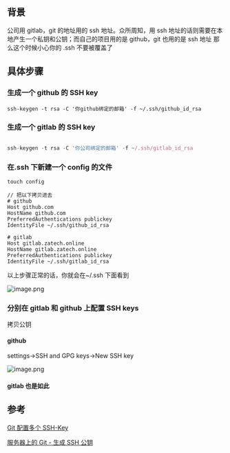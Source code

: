 ## 背景

公司用 gitlab，git 的地址用的 ssh 地址。众所周知，用 ssh 地址的话则需要在本地产生一个私钥和公钥；而自己的项目用的是 github，git 也用的是 ssh 地址
那么这个时候小心你的 .ssh 不要被覆盖了

## 具体步骤

### 生成一个 github 的 SSH key

```
ssh-keygen -t rsa -C '你github绑定的邮箱' -f ~/.ssh/github_id_rsa
```

### 生成一个 gitlab 的 SSH key

```js

ssh-keygen -t rsa -C '你公司绑定的邮箱' -f ~/.ssh/gitlab_id_rsa
```

### 在.ssh 下新建一个 config 的文件

```
touch config

// 把以下拷贝进去
# github
Host github.com
HostName github.com
PreferredAuthentications publickey
IdentityFile ~/.ssh/github_id_rsa

# gitlab
Host gitlab.zatech.online
HostName gitlab.zatech.online
PreferredAuthentications publickey
IdentityFile ~/.ssh/gitlab_id_rsa
```

以上步骤正常的话，你就会在~/.ssh 下面看到

![image.png](https://p9-juejin.byteimg.com/tos-cn-i-k3u1fbpfcp/185ce412a57b41339109dbcee53a5fa5~tplv-k3u1fbpfcp-watermark.image)

### 分别在 gitlab 和 github 上配置 SSH keys

拷贝公钥

#### github

settings->SSH and GPG keys->New SSH key

![image.png](https://p3-juejin.byteimg.com/tos-cn-i-k3u1fbpfcp/557b0341fdd347b19d351caac3466f93~tplv-k3u1fbpfcp-watermark.image)

#### gitlab 也是如此

## 参考

[Git 配置多个 SSH-Key](https://gitee.com/help/articles/4229#article-header0)

[服务器上的 Git - 生成 SSH 公钥](https://git-scm.com/book/zh/v2/%E6%9C%8D%E5%8A%A1%E5%99%A8%E4%B8%8A%E7%9A%84-Git-%E7%94%9F%E6%88%90-SSH-%E5%85%AC%E9%92%A5)
